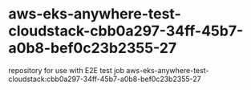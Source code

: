 # aws-eks-anywhere-test-cloudstack-cbb0a297-34ff-45b7-a0b8-bef0c23b2355-27
repository for use with E2E test job aws-eks-anywhere-test-cloudstack:cbb0a297-34ff-45b7-a0b8-bef0c23b2355-27
